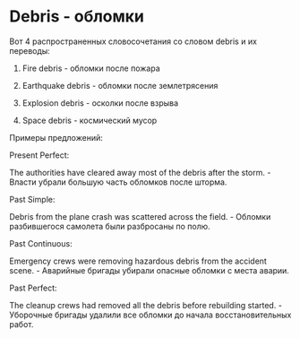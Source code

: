 # Debris - обломки

Вот 4 распространенных словосочетания со словом debris и их переводы:

1. Fire debris - обломки после пожара

2. Earthquake debris - обломки после землетрясения

3. Explosion debris - осколки после взрыва

4. Space debris - космический мусор

Примеры предложений:

Present Perfect:

The authorities have cleared away most of the debris after the storm. - Власти убрали большую часть обломков после шторма.

Past Simple:

Debris from the plane crash was scattered across the field. - Обломки разбившегося самолета были разбросаны по полю.

Past Continuous:

Emergency crews were removing hazardous debris from the accident scene. - Аварийные бригады убирали опасные обломки с места аварии.

Past Perfect:

The cleanup crews had removed all the debris before rebuilding started. - Уборочные бригады удалили все обломки до начала восстановительных работ.
